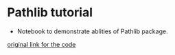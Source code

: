 # Pathlib tutorial
- Notebook to demonstrate ablities of Pathlib package.

[original link for the code](https://towardsdatascience.com/goodbye-os-path-15-pathlib-tricks-to-quickly-master-the-file-system-in-python-881213ca7c21)
